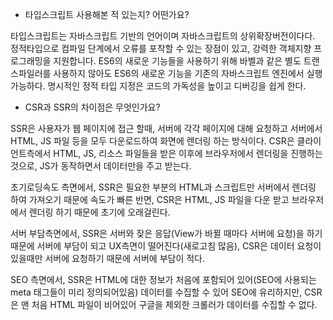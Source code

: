 - 타입스크립트 사용해본 적 있는지? 어떤가요?

타입스크립트는 자바스크립트 기반의 언어이며 자바스크립트의 상위확장버전이다다. 정적타입으로 컴파일 단계에서 오류를 포착할 수 있는 장점이 있고, 강력한 객체지향 프로그래밍을 지원합니다. ES6의 새로운 기능들을 사용하기 위해 바벨과 같은 별도 트랜스파일러를 사용하지 않아도 ES6의 새로운 기능을 기존의 자바스크립트 엔진에서 실행 가능하다. 명시적인 정적 타입 지정은 코드의 가독성을 높이고 디버깅을 쉽게 한다.

- CSR과 SSR의 차이점은 무엇인가요?

SSR은 사용자가 웹 페이지에 접근 할때, 서버에 각각 페이지에 대해 요청하고 서버에서 HTML, JS 파일 등을 모두 다운로드하여 화면에 렌더링 하는 방식이다. CSR은 클라이언트측에서 HTML, JS, 리소스 파일들을 받은 이후에 브라우저에서 렌더링을 진행하는 것으로, JS가 동작하면서 데이터만을 주고 받는다.

초기로딩속도 측면에서, SSR은 필요한 부분의 HTML과 스크립트만 서버에서 렌더링 하여 가져오기 때문에 속도가 빠른 반면, CSR은 HTML, JS 파일을 다운 받고 브라우저에서 렌더링 하기 때문에 초기에 오래걸린다.

서버 부담측면에서, SSR은 서버와 잦은 응답(View가 바뀔 때마다 서버에 요청)을 하기 때문에 서버에 부담이 되고 UX측면이 떨어진다(새로고침 많음), CSR은 데이터 요청이 있을때만 서버에 요청하기 때문에 서버에 부담이 적다.

SEO 측면에서, SSR은 HTML에 대한 정보가 처음에 포함되어 있어(SEO에 사용되는 meta 태그들이 미리 정의되어있음) 데이터를 수집할 수 있어 SEO에 유리하지만, CSR은 맨 처음 HTML 파일이 비어있어 구글을 제외한 크롤러가 데이터를 수집할 수 없다.
